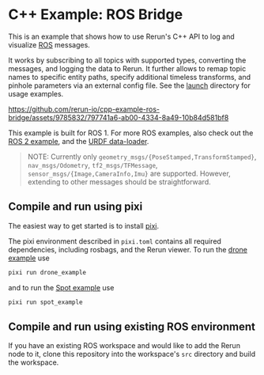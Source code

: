 # C++ Example: ROS Bridge

This is an example that shows how to use Rerun's C++ API to log and visualize [ROS](https://www.ros.org/) messages. 

It works by subscribing to all topics with supported types, converting the messages, and logging the data to Rerun. It further allows to remap topic names to specific entity paths, specify additional timeless transforms, and pinhole parameters via an external config file. See the [launch](./rerun_logger/launch/) directory for usage examples.

https://github.com/rerun-io/cpp-example-ros-bridge/assets/9785832/797741a6-ab00-4334-8a49-10b84d581bf8

This example is built for ROS 1. For more ROS examples, also check out the [ROS 2 example](https://www.rerun.io/docs/howto/ros2-nav-turtlebot), and the [URDF data-loader](https://github.com/rerun-io/rerun-loader-python-example-urdf).

> NOTE: Currently only `geometry_msgs/{PoseStamped,TransformStamped}`, `nav_msgs/Odometry`,  `tf2_msgs/TFMessage`, `sensor_msgs/{Image,CameraInfo,Imu}` are supported. However, extending to other messages should be straightforward.

## Compile and run using pixi
The easiest way to get started is to install [pixi](https://prefix.dev/docs/pixi/overview).

The pixi environment described in `pixi.toml` contains all required dependencies, including rosbags, and the Rerun viewer. To run the [drone example](https://fpv.ifi.uzh.ch/datasets/) use
```bash
pixi run drone_example
```
and to run the [Spot example](http://ptak.felk.cvut.cz/darpa-subt/qualification_videos/spot/) use
```bash
pixi run spot_example
```

## Compile and run using existing ROS environment
If you have an existing ROS workspace and would like to add the Rerun node to it, clone this repository into the workspace's `src` directory and build the workspace.
